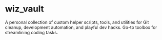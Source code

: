 # wiz_vault
A personal collection of custom helper scripts, tools, and utilities for Git cleanup, development automation, and playful dev hacks. Go-to toolbox for streamlining coding tasks.
